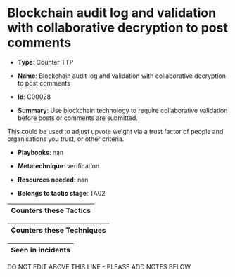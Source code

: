 # Blockchain audit log and validation with collaborative decryption to post comments

* **Type**: Counter TTP

* **Name**: Blockchain audit log and validation with collaborative decryption to post comments

* **Id**: C00028

* **Summary**: Use blockchain technology to require collaborative validation before posts or comments are submitted.

This could be used to adjust upvote weight via a trust factor of people and organisations you trust, or other criteria.

* **Playbooks**: nan

* **Metatechnique**: verification

* **Resources needed:** nan

* **Belongs to tactic stage**: TA02


| Counters these Tactics |
| ---------------------- |



| Counters these Techniques |
| ------------------------- |



| Seen in incidents |
| ----------------- |


DO NOT EDIT ABOVE THIS LINE - PLEASE ADD NOTES BELOW
